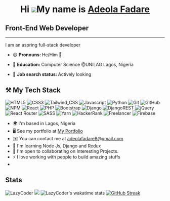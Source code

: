 # <p align="center">Hi ![](https://user-images.githubusercontent.com/18350557/176309783-0785949b-9127-417c-8b55-ab5a4333674e.gif)My name is [Adeola Fadare]()</p>

## Front-End Web Developer
-----------------------
I am an aspring full-stack developer
- 😄 <b> Pronouns: </b> He/Him  👦

- 🏫 <b> Education: </b> Computer Science @UNILAG Lagos, Nigeria

- 💼 <b> Job search status: </b> Actively looking

## ⚒ My Tech Stack
![HTML5](https://img.shields.io/badge/html5-%23E34F26.svg?style=for-the-badge&logo=html5&logoColor=white)
![CSS3](https://img.shields.io/badge/css3-%231572B6.svg?style=for-the-badge&logo=css3&logoColor=white)
![Tailwind_CSS](https://img.shields.io/badge/Tailwind_CSS-38B2AC?style=for-the-badge&logo=tailwind-css&logoColor=white)
![Javascript](https://img.shields.io/badge/-Javascript-F0DB4F?style=for-the-badge&labelColor=F0DB4F&logo=javascript&logoColor=black) 
![Python](https://img.shields.io/badge/python-3670A0?style=for-the-badge&logo=python&logoColor=ffdd54)
![Git](https://img.shields.io/badge/git-%23F05033.svg?style=for-the-badge&logo=git&logoColor=white)
![GitHub](https://img.shields.io/badge/github-%23121011.svg?style=for-the-badge&logo=github&logoColor=white)
![NPM](https://img.shields.io/badge/NPM-%23000000.svg?style=for-the-badge&logo=npm&logoColor=white)
![React](https://img.shields.io/badge/react-%2320232a.svg?style=for-the-badge&logo=react&logoColor=%2361DAFB)
![PHP](https://img.shields.io/badge/php-%23777BB4.svg?style=for-the-badge&logo=php&logoColor=white)
![Bootstrap](https://img.shields.io/badge/bootstrap-%23563D7C.svg?style=for-the-badge&logo=bootstrap&logoColor=white)
![Django](https://img.shields.io/badge/django-%23092E20.svg?style=for-the-badge&logo=django&logoColor=white)
![DjangoREST](https://img.shields.io/badge/DJANGO-REST-ff1709?style=for-the-badge&logo=django&logoColor=white&color=ff1709&labelColor=gray)
![jQuery](https://img.shields.io/badge/jquery-%230769AD.svg?style=for-the-badge&logo=jquery&logoColor=white)
![React Router](https://img.shields.io/badge/React_Router-CA4245?style=for-the-badge&logo=react-router&logoColor=white)
![SASS](https://img.shields.io/badge/SASS-hotpink.svg?style=for-the-badge&logo=SASS&logoColor=white)
![Yarn](https://img.shields.io/badge/yarn-%232C8EBB.svg?style=for-the-badge&logo=yarn&logoColor=white)
![HackerRank](https://img.shields.io/badge/-Hackerrank-2EC866?style=for-the-badge&logo=HackerRank&logoColor=white)
![Freelancer](https://img.shields.io/badge/Freelancer-29B2FE?style=for-the-badge&logo=Freelancer&logoColor=white)
![Firebase](https://img.shields.io/badge/Firebase-039BE5?style=for-the-badge&logo=Firebase&logoColor=white)

* 🌍  I'm based in Lagos, Nigeria
* 🖥️  See my portfolio at [My Portfolio](https://adeolafadare.netlify.app)
* ✉️  You can contact me at [adeolafadare8@gmail.com](mailto:adeolafadare8@gmail.com)
* 🧠  I'm learning Node Js, Django and Redux
* 🤝  I'm open to collaborating on Interesting Projects.
* ⚡  I love working with people to build amazing stuffs
* 
## Stats
![LazyCoder](https://github-readme-stats.vercel.app/api?username=LazyCoder4542&show_icons=true&theme=jolly&hide_border=true&layout=compact)
![](https://github-readme-stats.vercel.app/api/top-langs/?username=LazyCoder4542&langs_count=8&theme=jolly&hide_border=true&layout=compact)
![LazyCoder's wakatime stats](https://github-readme-stats.vercel.app/api/wakatime?username=LazyCoder4542&layout=compact&theme=jolly&hide_border=true)
[![GitHub Streak](http://github-readme-streak-stats.herokuapp.com?user=LazyCoder4542&show_icons=true&theme=jolly&hide_border=true&date_format=M%20j%5B%2C%20Y%5D)](https://git.io/streak-stats)
